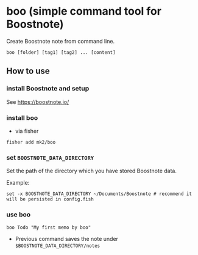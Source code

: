 # boo (simple command tool for Boostnote)

Create Boostnote note from command line.

```
boo [folder] [tag1] [tag2] ... [content]
```

## How to use

### install Boostnote and setup

See https://boostnote.io/

### install boo

- via fisher

```fish
fisher add mk2/boo
```

### set `BOOSTNOTE_DATA_DIRECTORY`

Set the path of the directory which you have stored Boostnote data.

Example:

```fish
set -x BOOSTNOTE_DATA_DIRECTORY ~/Documents/Boostnote # recommend it will be persisted in config.fish
```

### use boo

```fish
boo Todo "My first memo by boo"
```

- Previous command saves the note under `$BOOSTNOTE_DATA_DIRECTORY/notes`
